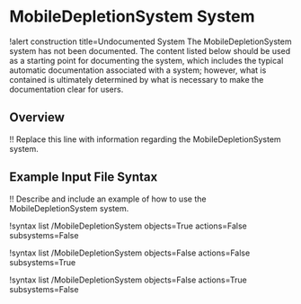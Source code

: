 # MobileDepletionSystem System

!alert construction title=Undocumented System
The MobileDepletionSystem system has not been documented. The content listed below should be used as a starting
point for documenting the system, which includes the typical automatic documentation associated with
a system; however, what is contained is ultimately determined by what is necessary to make the
documentation clear for users.

## Overview

!! Replace this line with information regarding the MobileDepletionSystem system.

## Example Input File Syntax

!! Describe and include an example of how to use the MobileDepletionSystem system.

!syntax list /MobileDepletionSystem objects=True actions=False subsystems=False

!syntax list /MobileDepletionSystem objects=False actions=False subsystems=True

!syntax list /MobileDepletionSystem objects=False actions=True subsystems=False
